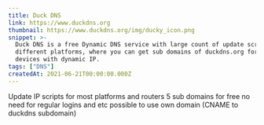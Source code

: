 ```yaml
---
title: Duck DNS
link: https://www.duckdns.org
thumbnail: https://www.duckdns.org/img/ducky_icon.png
snippet: >-
  Duck DNS is a free Dynamic DNS service with large count of update scripts for
  different platforms, where you can get sub domains of duckdns.org for your
  devices with dynamic IP.
tags: ["DNS"]
createdAt: 2021-06-21T00:00:00.000Z
---
```

Update IP scripts for most platforms and routers
5 sub domains for free
no need for regular logins and etc
possible to use own domain (CNAME to duckdns subdomain)